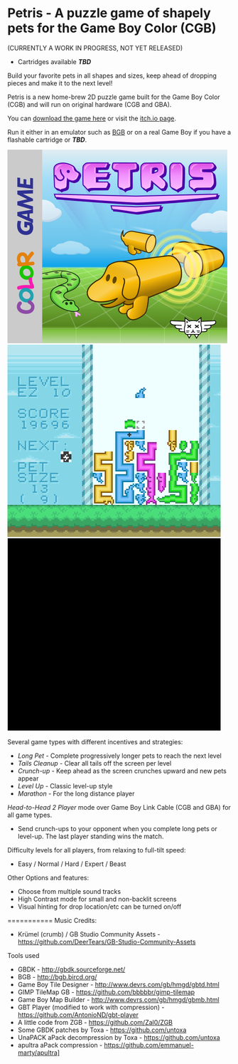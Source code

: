 Petris - A puzzle game of shapely pets for the Game Boy Color (CGB)
===========

(CURRENTLY A WORK IN PROGRESS, NOT YET RELEASED)

* Cartridges available _______TBD_______

Build your favorite pets in all shapes and sizes, keep ahead of dropping pieces and make it to the next level!

Petris is a new home-brew 2D puzzle game built for the Game Boy Color (CGB) and will run on original hardware (CGB and GBA).


You can [download the game here](/rom/Petris.gbc) or visit the [itch.io page](https://bbbbbr.itch.io/petris).

Run it either in an emulator such as [BGB](http://bgb.bircd.org/) or on a real Game Boy if you have a flashable cartridge or _______TBD_______.


![Petris cartridge sticker](/res/printable/cartridge_sticker_petris_x300.png)
![Petris game in Long Pet game type](/info/Petris_LongPet.png)
![Petris game in Tail Cleanup game type](/info/petris_tail_cleanup.gif)

Several game types with different incentives and strategies:
 * *Long Pet* - Complete progressively longer pets to reach the next level
 * *Tails Cleanup* - Clear all tails off the screen per level
 * *Crunch-up* - Keep ahead as the screen crunches upward and new pets appear
 * *Level Up* - Classic level-up style
 * *Marathon* - For the long distance player

*Head-to-Head 2 Player* mode over Game Boy Link Cable (CGB and GBA) for all game types.
 * Send crunch-ups to your opponent when you complete long pets or level-up. The last player standing wins the match.

Difficulty levels for all players, from relaxing to full-tilt speed:
 * Easy / Normal / Hard / Expert / Beast

Other Options and features:
 * Choose from multiple sound tracks
 * High Contrast mode for small and non-backlit screens
 * Visual hinting for drop location/etc can be turned on/off


===========
Music Credits:
 * Krümel (crumb) / GB Studio Community Assets - https://github.com/DeerTears/GB-Studio-Community-Assets

Tools used
 * GBDK - http://gbdk.sourceforge.net/
 * BGB - http://bgb.bircd.org/
 * Game Boy Tile Designer - http://www.devrs.com/gb/hmgd/gbtd.html
 * GIMP TileMap GB - https://github.com/bbbbbr/gimp-tilemap
 * Game Boy Map Builder - http://www.devrs.com/gb/hmgd/gbmb.html
 * GBT Player (modified to work with compression) - https://github.com/AntonioND/gbt-player
 * A little code from ZGB - https://github.com/Zal0/ZGB
 * Some GBDK patches by Toxa  - https://github.com/untoxa
 * UnaPACK aPack decompression by Toxa  - https://github.com/untoxa
 * apultra aPack compression - https://github.com/emmanuel-marty/apultra]
